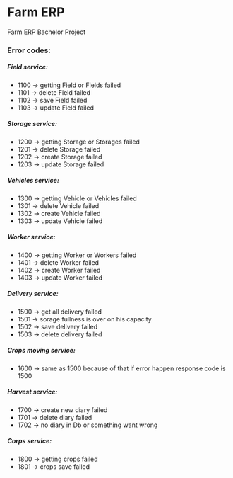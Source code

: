 # Farm ERP

Farm ERP Bachelor Project

 ### Error codes:

##### Field service:
 - 1100 -> getting Field or Fields failed
 - 1101 -> delete Field failed
 - 1102 -> save Field failed
 - 1103 -> update Field failed

##### Storage service:
 - 1200 -> getting Storage or Storages failed
 - 1201 -> delete Storage failed
 - 1202 -> create Storage failed
 - 1203 -> update Storage failed

##### Vehicles service:
 - 1300 -> getting Vehicle or Vehicles failed 
 - 1301 -> delete Vehicle failed
 - 1302 -> create Vehicle failed
 - 1303 -> update Vehicle failed

##### Worker service:
 - 1400 -> getting Worker or Workers failed 
 - 1401 -> delete Worker failed
 - 1402 -> create Worker failed
 - 1403 -> update Worker failed

##### Delivery service: 
  - 1500 -> get all delivery failed 
  - 1501 -> sorage fullness is over on his capacity
  - 1502 -> save delivery failed
  - 1503 -> delete delivery failed

##### Crops moving service: 
  - 1600 -> same as 1500 because of that if error happen response code is 1500

##### Harvest service: 
  - 1700 -> create new diary failed
  - 1701 -> delete diary failed
  - 1702 -> no diary in Db or something want wrong

##### Corps service:
  - 1800 -> getting crops failed 
  - 1801 -> crops save failed


